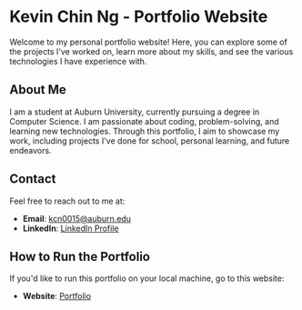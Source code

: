 # Kevin Chin Ng - Portfolio Website

Welcome to my personal portfolio website! Here, you can explore some of the projects I've worked on, learn more about my skills, and see the various technologies I have experience with.

## About Me
I am a student at Auburn University, currently pursuing a degree in Computer Science. I am passionate about coding, problem-solving, and learning new technologies. Through this portfolio, I aim to showcase my work, including projects I've done for school, personal learning, and future endeavors.

## Contact
Feel free to reach out to me at:
- **Email**: kcn0015@auburn.edu
- **LinkedIn**: [LinkedIn Profile](https://www.linkedin.com/in/kevinchinng)

## How to Run the Portfolio 
If you'd like to run this portfolio on your local machine, go to this website:

- **Website**: [Portfolio](https://)
